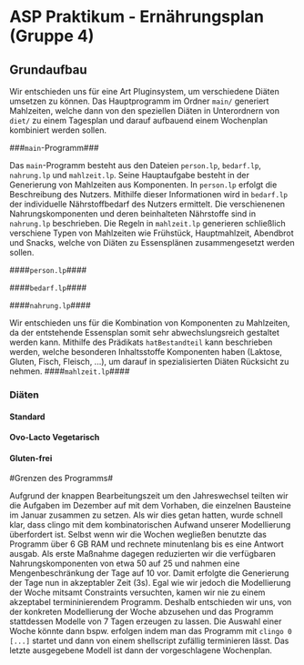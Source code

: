ASP Praktikum - Ernährungsplan (Gruppe 4)
======================================================

Grundaufbau
-------------------

Wir entschieden uns für eine Art Pluginsystem, um verschiedene Diäten umsetzen zu können.
Das Hauptprogramm im Ordner `main/` generiert Mahlzeiten, welche dann von den speziellen Diäten in Unterordnern von `diet/` zu einem Tagesplan und darauf aufbauend einem Wochenplan kombiniert werden sollen.

###`main`-Programm###

Das `main`-Programm besteht aus den Dateien `person.lp`, `bedarf.lp`, `nahrung.lp` und `mahlzeit.lp`.
Seine Hauptaufgabe besteht in der Generierung von Mahlzeiten aus Komponenten.
In `person.lp` erfolgt die Beschreibung des Nutzers. Mithilfe dieser Informationen wird in `bedarf.lp` der individuelle Nährstoffbedarf des Nutzers ermittelt.
Die verschienenen Nahrungskomponenten und deren beinhalteten Nährstoffe sind in `nahrung.lp` beschrieben.
Die Regeln in `mahlzeit.lp` generieren schließlich verschiene Typen von Mahlzeiten wie Frühstück, Hauptmahlzeit, Abendbrot und Snacks, welche von Diäten zu Essensplänen zusammengesetzt werden sollen.


####`person.lp`####


####`bedarf.lp`####


####`nahrung.lp`####

Wir entschieden uns für die Kombination von Komponenten zu Mahlzeiten, da der entstehende Essensplan somit sehr abwechslungsreich gestaltet werden kann. Mithilfe des Prädikats `hatBestandteil` kann beschrieben werden, welche besonderen Inhaltsstoffe Komponenten haben (Laktose, Gluten, Fisch, Fleisch, ...), um darauf in spezialisierten Diäten Rücksicht zu nehmen.
####`mahlzeit.lp`####


### Diäten ###

#### Standard ####

#### Ovo-Lacto Vegetarisch ####

#### Gluten-frei ####

#Grenzen des Programms#

Aufgrund der knappen Bearbeitungszeit um den Jahreswechsel teilten wir die Aufgaben im Dezember auf mit dem Vorhaben, die einzelnen Bausteine im Januar zusammen zu setzen. Als wir dies getan hatten, wurde schnell klar, dass clingo mit dem kombinatorischen Aufwand unserer Modellierung überfordert ist. Selbst wenn wir die Wochen wegließen benutzte das Programm über 6 GB RAM und rechnete minutenlang bis es eine Antwort ausgab. 
Als erste Maßnahme dagegen reduzierten wir die verfügbaren Nahrungskomponenten von etwa 50 auf 25 und nahmen eine Mengenbeschränkung der Tage auf 10 vor.
Damit erfolgte die Generierung der Tage nun in akzeptabler Zeit (3s). Egal wie wir jedoch die Modellierung der Woche mitsamt Constraints versuchten, kamen wir nie zu einem akzeptabel termininierendem Programm. Deshalb entschieden wir uns, von der konkreten Modellierung der Woche abzusehen und das Programm stattdessen Modelle von 7 Tagen erzeugen zu lassen. Die Auswahl einer Woche könnte dann bspw. erfolgen indem man das Programm mit `clingo 0 [...]` startet und dann von einem shellscript zufällig terminieren lässt. Das letzte ausgegebene Modell ist dann der vorgeschlagene Wochenplan.
